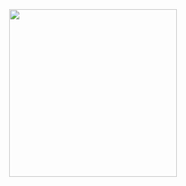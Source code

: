 <div id="header" align="center">
  <img src="https://media.giphy.com/media/iOUqmzxqdywhy/giphy.gif" width="300"/>
</div>

